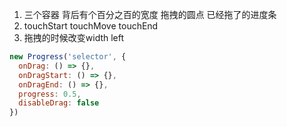 1. 三个容器 背后有个百分之百的宽度 拖拽的圆点 已经拖了的进度条
2. touchStart touchMove touchEnd
3. 拖拽的时候改变width left

```js
new Progress('selector', {
  onDrag: () => {},
  onDragStart: () => {},
  onDragEnd: () => {},
  progress: 0.5,
  disableDrag: false
})
```